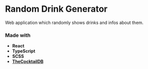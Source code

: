# Random Drink Generator

Web application which randomly shows drinks and infos about them.

### Made with
- **React**
- **TypeScript**
- **SCSS**
- [**TheCocktailDB**](https://www.thecocktaildb.com/api.php)
